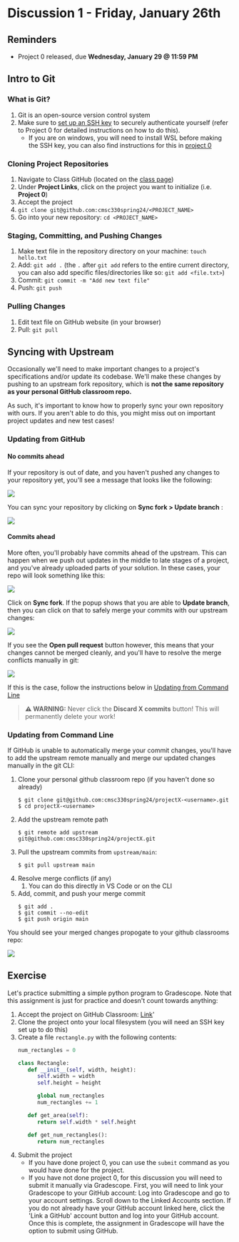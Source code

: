 # Discussion 1 - Friday, January 26th

## Reminders

- Project 0 released, due **Wednesday, January 29 @ 11:59 PM**

## Intro to Git

### What is Git?

1. Git is an open-source version control system
2. Make sure to [set up an SSH key](https://github.com/cmsc330spring24/cmsc330spring24/blob/main/projects/project0.md#set-up-ssh-authentication) to securely authenticate yourself (refer to Project 0 for detailed instructions on how to do this).
   - If you are on windows, you will need to install WSL before making the SSH key, you can also find instructions for this in [project 0](https://github.com/cmsc330spring24/cmsc330spring24/blob/main/projects/project0.md#windows)

### Cloning Project Repositories

1. Navigate to Class GitHub (located on the [class page](https://bakalian.cs.umd.edu/330))
1. Under **Project Links**, click on the project you want to initialize (i.e. **Project 0**)
1. Accept the project
1. `git clone git@github.com:cmsc330spring24/<PROJECT_NAME>`
1. Go into your new repository: `cd <PROJECT_NAME>`

### Staging, Committing, and Pushing Changes

1. Make text file in the repository directory on your machine: `touch hello.txt`
2. Add: `git add .` (the `.` after `git add` refers to the entire current directory, you can also add specific files/directories like so: `git add <file.txt>`)
3. Commit: `git commit -m "Add new text file"`
4. Push: `git push`


### Pulling Changes

1. Edit text file on GitHub website (in your browser)
2. Pull: `git pull`

## Syncing with Upstream

Occasionally we'll need to make important changes to a project's specifications and/or update its codebase. We'll make these changes by pushing to an upstream fork repository, which is **not the same repository as your personal GitHub classroom repo.**

As such, it's important to know how to properly sync your own repository with ours. If you aren't able to do this, you might miss out on important project updates and new test cases!

### Updating from GitHub

#### No commits ahead

If your repository is out of date, and you haven't pushed any changes to your repository yet, you'll see a message that looks like the following:

![](./imgs/1.png)

You can sync your repository by clicking on **Sync fork > Update branch** :

![](./imgs/2.png)

#### Commits ahead

More often, you'll probably have commits ahead of the upstream. This can happen when we push out updates in the middle to late stages of a project, and you've already uploaded parts of your solution. In these cases, your repo will look something like this:

![](./imgs/3.png)

Click on **Sync fork**. If the popup shows that you are able to **Update branch**, then you can click on that to safely merge your commits with our upstream changes:

![](./imgs/4.png)

If you see the **Open pull request** button however, this means that your changes cannot be merged cleanly, and you'll have to resolve the merge conflicts manually in git:

![](./imgs/5.png)

If this is the case, follow the instructions below in [Updating from Command Line](#updating-from-command-line)

> **⚠️ WARNING:** Never click the **Discard X commits** button! This will permanently delete your work!

### Updating from Command Line

If GitHub is unable to automatically merge your commit changes, you'll have to add the upstream remote manually and merge our updated changes manually in the git CLI:

1. Clone your personal github classroom repo (if you haven't done so already)
   ```shell
   $ git clone git@github.com:cmsc330spring24/projectX-<username>.git
   $ cd projectX-<username>
   ```
2. Add the upstream remote path
   ```shell
   $ git remote add upstream git@github.com:cmsc330spring24/projectX.git
   ```
3. Pull the upstream commits from `upstream/main`:
   ```shell
   $ git pull upstream main
   ```
4. Resolve merge conflicts (if any)
   1. You can do this directly in VS Code or on the CLI
5. Add, commit, and push your merge commit
   ```shell
   $ git add .
   $ git commit --no-edit
   $ git push origin main
   ```

You should see your merged changes propogate to your github classrooms repo:

![](./imgs/6.png)

## Exercise

Let's practice submitting a simple python program to Gradescope. Note that this assignment is just for practice and doesn't count towards anything:

1. Accept the project on GitHub Classroom: [Link](https://classroom.github.com/a/QqY-hMin)'
2. Clone the project onto your local filesystem (you will need an SSH key set up to do this)
3. Create a file `rectangle.py` with the following contents:
   ```python
   num_rectangles = 0

   class Rectangle:
      def __init__(self, width, height):
         self.width = width
         self.height = height

         global num_rectangles
         num_rectangles += 1

      def get_area(self):
         return self.width * self.height

      def get_num_rectangles():
         return num_rectangles
   ```
4. Submit the project
     - If you have done project 0, you can use the `submit` command as you would have done for the project.
     - If you have not done project 0, for this discussion you will need to submit it manually via Gradescope. First, you will need to link your Gradescope to your GitHub account: Log into Gradescope and go to your account settings. Scroll down to the Linked Accounts section. If you do not already have your GitHub account linked here, click the 'Link a GitHub' account button and log into your GitHub account. Once this is complete, the assignment in Gradescope will have the option to submit using GitHub.
